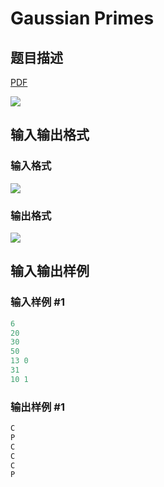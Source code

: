 # Gaussian Primes

## 题目描述

[problemUrl]: https://uva.onlinejudge.org/index.php?option=com_onlinejudge&Itemid=8&category=11&page=show_problem&problem=901

[PDF](https://uva.onlinejudge.org/external/9/p960.pdf)

![](https://cdn.luogu.com.cn/upload/vjudge_pic/UVA960/559109629a4873845138180cf251282f20feb2ab.png)

## 输入输出格式

### 输入格式

![](https://cdn.luogu.com.cn/upload/vjudge_pic/UVA960/9b91a9a1681fd5e958ddfae16b49996fba2c212a.png)

### 输出格式

![](https://cdn.luogu.com.cn/upload/vjudge_pic/UVA960/5a81ebf0245021d37e104dace316822d5f100105.png)

## 输入输出样例

### 输入样例 #1

```cpp
6
20
30
50
13 0
31
10 1
```


### 输出样例 #1

```cpp
C
P
C
C
C
P
```


